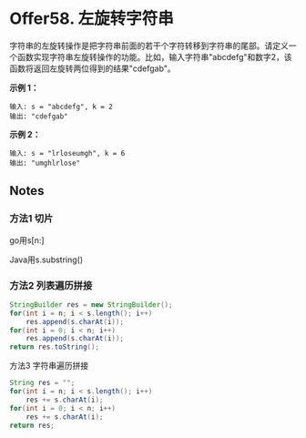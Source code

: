 # Offer58. 左旋转字符串

字符串的左旋转操作是把字符串前面的若干个字符转移到字符串的尾部。请定义一个函数实现字符串左旋转操作的功能。比如，输入字符串"abcdefg"和数字2，该函数将返回左旋转两位得到的结果"cdefgab"。

**示例 1：**

```
输入: s = "abcdefg", k = 2
输出: "cdefgab"
```

**示例 2：**

```
输入: s = "lrloseumgh", k = 6
输出: "umghlrlose"
```

## Notes

### 方法1 切片

go用s[n:]

Java用s.substring()

### 方法2 列表遍历拼接

```java
StringBuilder res = new StringBuilder();
for(int i = n; i < s.length(); i++)
    res.append(s.charAt(i));
for(int i = 0; i < n; i++)
    res.append(s.charAt(i));
return res.toString();
```

方法3 字符串遍历拼接

```java
String res = "";
for(int i = n; i < s.length(); i++)
    res += s.charAt(i);
for(int i = 0; i < n; i++)
    res += s.charAt(i);
return res;
```

